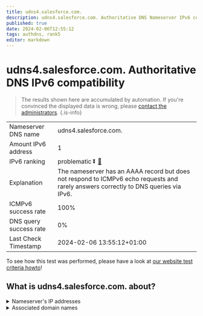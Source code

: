 ```yaml
---
title: udns4.salesforce.com.
description: udns4.salesforce.com. Authoritative DNS Nameserver IPv6 compatibility
published: true
date: 2024-02-06T12:55:12
tags: authdns, rank5
editor: markdown
---
```


# udns4.salesforce.com. Authoritative DNS IPv6 compatibility

> The results shown here are accumulated by automation. If you're convinced the displayed data is wrong, please [contact the administrators](/howto/chat). 
{.is-info}




|   |   |
| - | - |
| Nameserver DNS name | udns4.salesforce.com.
| Amount IPv6 address | 1
| IPv6 ranking | problematic :arrow_double_down: [🔗](/howto/ranking) |
| Explanation | The nameserver has an AAAA record but does not respond to ICMPv6 echo requests and rarely answers correctly to DNS queries via IPv6. |
| ICMPv6 success rate | 100%|
| DNS query success rate | 0% |
| Last Check Timestamp | 2024-02-06 13:55:12+01:00 |

To see how this test was performed, please have a look at [our website test criteria howto](/howto/testcriteria/authdns)!


## What is udns4.salesforce.com. about?




<details>
<summary>Nameserver's IP addresses</summary>

2610:a1:1010::8

</details>



<details>
<summary>Associated domain names</summary>

www.salesforce.com

</details>
